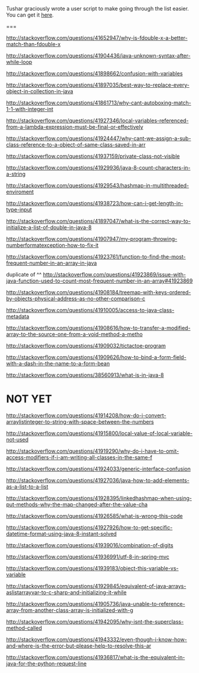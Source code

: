 Tushar graciously wrote a user script to make going through the list easier. You can get it [here](https://github.com/tusharjadhav219/Userscript-for-delete-candidates).

===

http://stackoverflow.com/questions/41652947/why-is-fdouble-x-a-better-match-than-fdouble-x

http://stackoverflow.com/questions/41904436/java-unknown-syntax-after-while-loop

http://stackoverflow.com/questions/41898662/confusion-with-variables

http://stackoverflow.com/questions/41897035/best-way-to-replace-every-object-in-collection-in-java

http://stackoverflow.com/questions/41861713/why-cant-autoboxing-match-1-1-with-integer-int

http://stackoverflow.com/questions/41927346/local-variables-referenced-from-a-lambda-expression-must-be-final-or-effectively

http://stackoverflow.com/questions/41924447/why-cant-we-assign-a-sub-class-reference-to-a-object-of-same-class-saved-in-arr

http://stackoverflow.com/questions/41937159/private-class-not-visible

http://stackoverflow.com/questions/41929936/java-8-count-characters-in-a-string

http://stackoverflow.com/questions/41929543/hashmap-in-multithreaded-enviroment

http://stackoverflow.com/questions/41938723/how-can-i-get-length-in-type-input

http://stackoverflow.com/questions/41897047/what-is-the-correct-way-to-initialize-a-list-of-double-in-java-8

http://stackoverflow.com/questions/41907947/my-program-throwing-numberformatexception-how-to-fix-it

http://stackoverflow.com/questions/41923761/function-to-find-the-most-frequent-number-in-an-array-in-java

duplicate of ^^ http://stackoverflow.com/questions/41923869/issue-with-java-function-used-to-count-most-frequent-number-in-an-array#41923869


http://stackoverflow.com/questions/41908184/treemap-with-keys-ordered-by-objects-physical-address-as-no-other-comparison-c

http://stackoverflow.com/questions/41910005/access-to-java-class-metadata

http://stackoverflow.com/questions/41908616/how-to-transfer-a-modified-array-to-the-source-one-from-a-void-method-a-metho

http://stackoverflow.com/questions/41909032/tictactoe-program

http://stackoverflow.com/questions/41909626/how-to-bind-a-form-field-with-a-dash-in-the-name-to-a-form-bean

http://stackoverflow.com/questions/38560913/what-is-in-java-8

NOT YET
=====

http://stackoverflow.com/questions/41914208/how-do-i-convert-arraylistinteger-to-string-with-space-between-the-numbers

http://stackoverflow.com/questions/41915800/local-value-of-local-variable-not-used

http://stackoverflow.com/questions/41919290/why-do-i-have-to-omit-access-modifiers-if-i-am-writing-all-classes-in-the-same-f

http://stackoverflow.com/questions/41924033/generic-interface-confusion

http://stackoverflow.com/questions/41927036/java-how-to-add-elements-as-a-list-to-a-list

http://stackoverflow.com/questions/41928395/linkedhashmap-when-using-put-methods-why-the-map-changed-after-the-value-cha

http://stackoverflow.com/questions/41926585/what-is-wrong-this-code

http://stackoverflow.com/questions/41927926/how-to-get-specific-datetime-format-using-java-8-instant-solved

http://stackoverflow.com/questions/41939016/combination-of-digits

http://stackoverflow.com/questions/41936991/utf-8-in-spring-mvc

http://stackoverflow.com/questions/41939183/object-this-variable-vs-variable

http://stackoverflow.com/questions/41929845/equivalent-of-java-arrays-aslistarrayvar-to-c-sharp-and-initializing-it-while

http://stackoverflow.com/questions/41905736/java-unable-to-reference-array-from-another-class-array-is-initialized-with-g

http://stackoverflow.com/questions/41942095/why-isnt-the-superclass-method-called

http://stackoverflow.com/questions/41943332/even-though-i-know-how-and-where-is-the-error-but-please-help-to-resolve-this-ar

http://stackoverflow.com/questions/41936817/what-is-the-equivalent-in-java-for-the-python-request-line